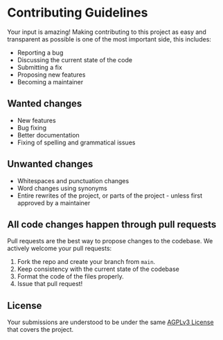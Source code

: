 # Contributing Guidelines

Your input is amazing! Making contributing to this project as easy and transparent as possible is one of the most
important side, this includes:

- Reporting a bug
- Discussing the current state of the code
- Submitting a fix
- Proposing new features
- Becoming a maintainer

## Wanted changes

- New features
- Bug fixing
- Better documentation
- Fixing of spelling and grammatical issues

## Unwanted changes

- Whitespaces and punctuation changes
- Word changes using synonyms
- Entire rewrites of the project, or parts of the project - unless first approved by a maintainer

## All code changes happen through pull requests

Pull requests are the best way to propose changes to the codebase. We actively welcome your pull requests:

1. Fork the repo and create your branch from `main`.
2. Keep consistency with the current state of the codebase
3. Format the code of the files properly.
4. Issue that pull request!

## License

Your submissions are understood to be under the same [AGPLv3 License](https://github.com/kkrypt0nn/aegisbot/blob/main/LICENSE.md) that covers the project.
